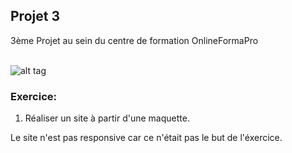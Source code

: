 <h2>Projet 3</h2>

3ème Projet au sein du centre de formation OnlineFormaPro<br/><br/>

![alt tag](maquettevsweb.png)


<h3>Exercice:</h3>
<ol>
  <li>Réaliser un site à partir d'une maquette.</li>
</ol>


<p>Le site n'est pas responsive car ce n'était pas le but de l'éxercice.</p>